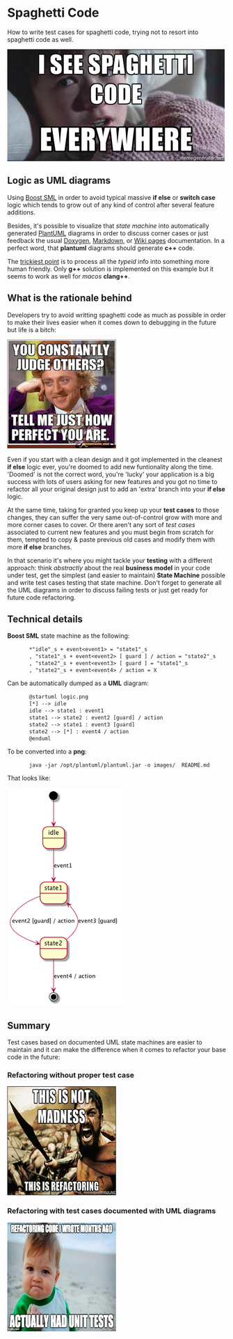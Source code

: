 # Spaghetti Code
How to write test cases for spaghetti code, trying not to resort into spaghetti code as well.

![GitHub Logo](/images/logo.jpg)

## Logic as UML diagrams

Using [Boost SML](http://boost-experimental.github.io/sml/index.html) in order to avoid typical massive **if else** or **switch case** logic which tends to grow out of any kind of control after several feature additions. 

Besides, it's possible to visualize that *state machine* into automatically generated [PlantUML](http://plantuml.com) diagrams in order to discuss corner cases or just feedback the usual [Doxygen](http://www.stack.nl/~dimitri/doxygen), [Markdown](https://guides.github.com/features/mastering-markdown), or [Wiki pages](https://www.mediawiki.org/wiki/MediaWiki) documentation. In a perfect word, that **plantuml** diagrams should generate **c++** code.

The [trickiest point](http://www.cplusplus.com/forum/beginner/100627) is to process all the *typeid* info into something more human friendly. Only **g++** solution is implemented on this example but it seems to work as well for *macos* **clang++**.

## What is the rationale behind

Developers try to avoid writting spaghetti code as much as possible in order to make their lives easier when it comes down to debugging in the future but life is a bitch:

<img src="/images/perfection.jpg" alt="Perfection" width="250" height="250"/>

Even if you start with a clean design and it got implemented in the cleanest **if else** logic ever, you're doomed to add new funtionality along the time. 'Doomed' is not the correct word, you're 'lucky' your application is a big success with lots of users asking for new features and you got no time to refactor all your original design just to add an 'extra' branch into your **if else** logic.

At the same time, taking for granted you keep up your **test cases** to those changes, they can suffer the very same out-of-control grow with more and more corner cases to cover. Or there aren't any sort of *test cases* associated to current new features and you must begin from scratch for them, tempted to copy & paste previous old cases and modify them with more **if else** branches.

In that scenario it's where you might tackle your **testing** with a different approach: think *abstractly* about the real **business model** in your code under test, get the simplest (and easier to maintain) **State Machine** possible and write test cases testing that state machine. Don't forget to generate all the UML diagrams in order to discuss failing tests or just get ready for future code refactoring. 

## Technical details

**Boost SML** state machine as the following:

           *"idle"_s + event<event1> = "state1"_s
           , "state1"_s + event<event2> [ guard ] / action = "state2"_s
           , "state2"_s + event<event3> [ guard ] = "state1"_s
           , "state2"_s + event<event4> / action = X

Can be automatically dumped as a **UML** diagram:

           @startuml logic.png
           [*] --> idle
           idle --> state1 : event1
           state1 --> state2 : event2 [guard] / action
           state2 --> state1 : event3 [guard]
           state2 --> [*] : event4 / action
           @enduml 

To be converted into a **png**:

           java -jar /opt/plantuml/plantuml.jar -o images/  README.md

That looks like:

![Logic diagram](/images/logic.png)

## Summary

Test cases based on documented UML state machines are easier to maintain and it can make the difference when it comes to refactor your base code in the future:

### Refactoring without proper test case

<img src="/images/madness.jpg" alt="Madness" width="250" height="250"/>

### Refactoring with test cases documented with UML diagrams

<img src="/images/easy.jpg" alt="Piece of cake" width="250" height="250"/>

